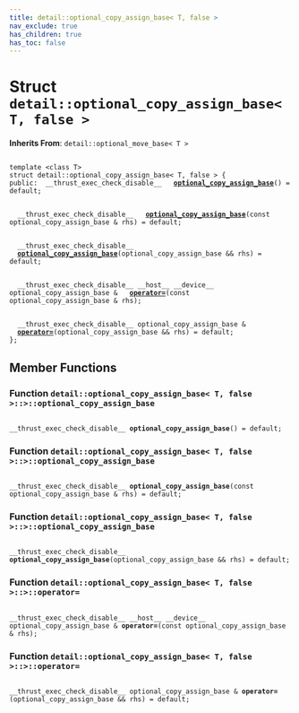 ```yaml
---
title: detail::optional_copy_assign_base< T, false >
nav_exclude: true
has_children: true
has_toc: false
---
```


# Struct `detail::optional_copy_assign_base< T, false >`

**Inherits From**:
`detail::optional_move_base< T >`

<code class="doxybook">
<span>template &lt;class T&gt;</span>
<span>struct detail::optional&#95;copy&#95;assign&#95;base&lt; T, false &gt; {</span>
<span>public:</span><span>&nbsp;&nbsp;__thrust_exec_check_disable__ </span><span>&nbsp;&nbsp;<b><a href="/thrust/api/classes/structdetail_1_1optional__copy__assign__base_3_01t_00_01false_01_4.html#function-optional_copy_assign_base">optional&#95;copy&#95;assign&#95;base</a></b>() = default;</span>
<br>
<span>&nbsp;&nbsp;__thrust_exec_check_disable__ </span><span>&nbsp;&nbsp;<b><a href="/thrust/api/classes/structdetail_1_1optional__copy__assign__base_3_01t_00_01false_01_4.html#function-optional_copy_assign_base">optional&#95;copy&#95;assign&#95;base</a></b>(const optional_copy_assign_base & rhs) = default;</span>
<br>
<span>&nbsp;&nbsp;__thrust_exec_check_disable__ </span><span>&nbsp;&nbsp;<b><a href="/thrust/api/classes/structdetail_1_1optional__copy__assign__base_3_01t_00_01false_01_4.html#function-optional_copy_assign_base">optional&#95;copy&#95;assign&#95;base</a></b>(optional_copy_assign_base && rhs) = default;</span>
<br>
<span>&nbsp;&nbsp;__thrust_exec_check_disable__ __host__ __device__ optional_copy_assign_base & </span><span>&nbsp;&nbsp;<b><a href="/thrust/api/classes/structdetail_1_1optional__copy__assign__base_3_01t_00_01false_01_4.html#function-operator=">operator=</a></b>(const optional_copy_assign_base & rhs);</span>
<br>
<span>&nbsp;&nbsp;__thrust_exec_check_disable__ optional_copy_assign_base & </span><span>&nbsp;&nbsp;<b><a href="/thrust/api/classes/structdetail_1_1optional__copy__assign__base_3_01t_00_01false_01_4.html#function-operator=">operator=</a></b>(optional_copy_assign_base && rhs) = default;</span>
<span>};</span>
</code>

## Member Functions

<h3 id="function-optional_copy_assign_base">
Function <code>detail::optional&#95;copy&#95;assign&#95;base&lt; T, false &gt;::&gt;::optional&#95;copy&#95;assign&#95;base</code>
</h3>

<code class="doxybook">
<span>__thrust_exec_check_disable__ </span><span><b>optional_copy_assign_base</b>() = default;</span></code>
<h3 id="function-optional_copy_assign_base">
Function <code>detail::optional&#95;copy&#95;assign&#95;base&lt; T, false &gt;::&gt;::optional&#95;copy&#95;assign&#95;base</code>
</h3>

<code class="doxybook">
<span>__thrust_exec_check_disable__ </span><span><b>optional_copy_assign_base</b>(const optional_copy_assign_base & rhs) = default;</span></code>
<h3 id="function-optional_copy_assign_base">
Function <code>detail::optional&#95;copy&#95;assign&#95;base&lt; T, false &gt;::&gt;::optional&#95;copy&#95;assign&#95;base</code>
</h3>

<code class="doxybook">
<span>__thrust_exec_check_disable__ </span><span><b>optional_copy_assign_base</b>(optional_copy_assign_base && rhs) = default;</span></code>
<h3 id="function-operator=">
Function <code>detail::optional&#95;copy&#95;assign&#95;base&lt; T, false &gt;::&gt;::operator=</code>
</h3>

<code class="doxybook">
<span>__thrust_exec_check_disable__ __host__ __device__ optional_copy_assign_base & </span><span><b>operator=</b>(const optional_copy_assign_base & rhs);</span></code>
<h3 id="function-operator=">
Function <code>detail::optional&#95;copy&#95;assign&#95;base&lt; T, false &gt;::&gt;::operator=</code>
</h3>

<code class="doxybook">
<span>__thrust_exec_check_disable__ optional_copy_assign_base & </span><span><b>operator=</b>(optional_copy_assign_base && rhs) = default;</span></code>

